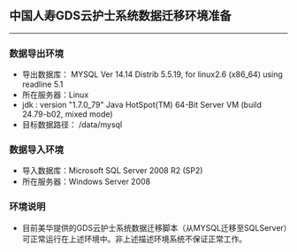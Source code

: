 ## 中国人寿GDS云护士系统数据迁移环境准备
-----------------------------------------------------


### 数据导出环境
* 导出数据库： MYSQL  Ver 14.14 Distrib 5.5.19, for linux2.6 (x86_64) using readline 5.1
* 所在服务器：Linux 
* jdk :   version "1.7.0_79" Java HotSpot(TM) 64-Bit Server VM (build 24.79-b02, mixed mode)
* 目标数据路径： /data/mysql


### 数据导入环境
* 导入数据库：Microsoft SQL Server 2008 R2 (SP2) 
* 所在服务器：Windows Server 2008


### 环境说明
* 目前美华提供的GDS云护士系统数据迁移脚本（从MYSQL迁移至SQLServer）可正常运行在上述环境中。非上述描述环境系统不保证正常工作。
